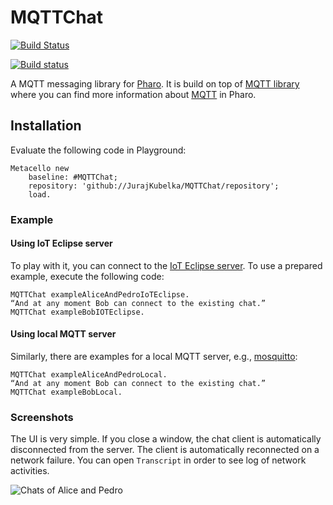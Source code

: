 # MQTTChat

[![Build Status](https://travis-ci.org/JurajKubelka/MQTTChat.svg?branch=master)](https://travis-ci.org/JurajKubelka/MQTTChat)

[![Build status](https://ci.appveyor.com/api/projects/status/dw9mqd0sagdr3gd3/branch/master?svg=true)](https://ci.appveyor.com/project/JurajKubelka/mqttchat/branch/master)

A MQTT messaging library for [Pharo](http://pharo.org). It is build on top of [MQTT library](http://github.com/svenvc/mqtt) where you can find more information about [MQTT](http://mqtt.org) in Pharo.


## Installation

Evaluate the following code in Playground:

```
Metacello new
    baseline: #MQTTChat;
    repository: 'github://JurajKubelka/MQTTChat/repository';
    load.
```

### Example

#### Using IoT Eclipse server

To play with it, you can connect to the [IoT Eclipse server](http://iot.eclipse.org). To use a prepared example, execute the following code:

```
MQTTChat exampleAliceAndPedroIoTEclipse.
“And at any moment Bob can connect to the existing chat.”
MQTTChat exampleBobIOTEclipse.
```

#### Using local MQTT server

Similarly, there are examples for a local MQTT server, e.g., [mosquitto](http://mosquitto.org):


```
MQTTChat exampleAliceAndPedroLocal.
“And at any moment Bob can connect to the existing chat.”
MQTTChat exampleBobLocal.
```

### Screenshots 

The UI is very simple. If you close a window, the chat client is automatically disconnected from the server. The client is automatically reconnected on a network failure. You can open `Transcript` in order to see log of network activities.

![Chats of Alice and Pedro](asserts/img/chat.png)
